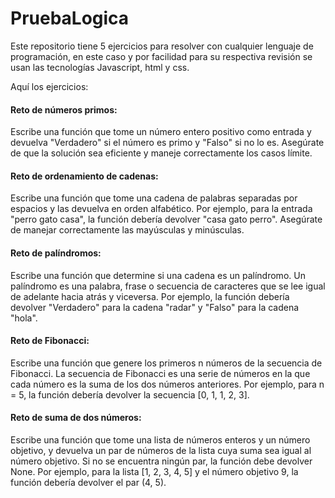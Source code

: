 # PruebaLogica
Este repositorio tiene 5 ejercicios para resolver con cualquier lenguaje de programación, en este caso y por facilidad para su respectiva revisión se usan las tecnologías Javascript, html y css.

Aquí los ejercicios:


#### Reto de números primos:

Escribe una función que tome un número entero positivo como entrada y devuelva "Verdadero" si el número es primo y "Falso" si no lo es. Asegúrate de que la solución sea eficiente y maneje correctamente los casos límite.

#### Reto de ordenamiento de cadenas:

Escribe una función que tome una cadena de palabras separadas por espacios y las devuelva en orden alfabético. Por ejemplo, para la entrada "perro gato casa", la función debería devolver "casa gato perro". Asegúrate de manejar correctamente las mayúsculas y minúsculas.

#### Reto de palíndromos:

Escribe una función que determine si una cadena es un palíndromo. Un palíndromo es una palabra, frase o secuencia de caracteres que se lee igual de adelante hacia atrás y viceversa. Por ejemplo, la función debería devolver "Verdadero" para la cadena "radar" y "Falso" para la cadena "hola".

#### Reto de Fibonacci:

Escribe una función que genere los primeros n números de la secuencia de Fibonacci. La secuencia de Fibonacci es una serie de números en la que cada número es la suma de los dos números anteriores. Por ejemplo, para n = 5, la función debería devolver la secuencia [0, 1, 1, 2, 3].

#### Reto de suma de dos números:

Escribe una función que tome una lista de números enteros y un número objetivo, y devuelva un par de números de la lista cuya suma sea igual al número objetivo. Si no se encuentra ningún par, la función debe devolver None. Por ejemplo, para la lista [1, 2, 3, 4, 5] y el número objetivo 9, la función debería devolver el par (4, 5).